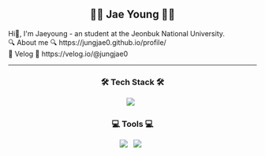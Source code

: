 <div align="center">
  <h2>👩‍🎓 Jae Young 👩‍🎓</h2>
  <div align="left">
    Hi👋, I'm Jaeyoung - an student at the Jeonbuk National University.<br>
    🔍 About me 🔍 https://jungjae0.github.io/profile/<br>
    📓 Velog 📓 https://velog.io/@jungjae0<br>

***


<h3 align="center"><b>🛠  Tech Stack  🛠</b></h3>
<p align="center">
  <a href="https://www.python.org/"> <img src="https://img.shields.io/badge/Python-3776AB?style=flat-badge&logo=python&logoColor=white"/></a> &nbsp
</p>

<h3 align="center"><b>💻  Tools  💻</b></h3>
<p align="center">
  <a href="https://code.visualstudio.com/"> <img src="https://img.shields.io/badge/VisualStudioCode-007ACC?style=flat-badge&logo=visualstudiocode&logoColor=white"/></a> &nbsp 
  <a href="https://www.jetbrains.com/ko-kr/pycharm/download/#section=windows"> <img src="https://img.shields.io/badge/PyCharm-48A842?style=flat-badge&logo=pycharm&logoColor=white"/></a>  &nbsp
</p>
